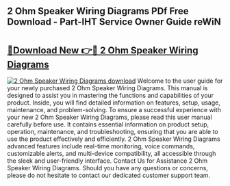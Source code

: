 ## 2 Ohm Speaker Wiring Diagrams PDf Free Download - Part-IHT Service Owner Guide reWiN

# <h2><a href="http://dfrhis6.blite.top/?on=2+Ohm+Speaker+Wiring+Diagrams">🔗Download New 👉🔴 2 Ohm Speaker Wiring Diagrams</a></h2>

[![2 Ohm Speaker Wiring Diagrams download](https://i.imgur.com/lujVjoI.png)](http://dfrhis6.blite.top/?on=2+Ohm+Speaker+Wiring+Diagrams)
Welcome to the user guide for your newly purchased 2 Ohm Speaker Wiring Diagrams. This manual is designed to assist you in mastering the functions and capabilities of your product. Inside, you will find detailed information on features, setup, usage, maintenance, and problem-solving. To ensure a successful experience with your new 2 Ohm Speaker Wiring Diagrams, please read this user manual carefully before use. It contains essential information on product setup, operation, maintenance, and troubleshooting, ensuring that you are able to use the product effectively and efficiently. 2 Ohm Speaker Wiring Diagrams advanced features include real-time monitoring, voice commands, customizable alerts, and multi-device compatibility, all accessible through the sleek and user-friendly interface. Contact Us for Assistance 2 Ohm Speaker Wiring Diagrams. Should you have any questions or concerns, please do not hesitate to contact our dedicated customer support team.
